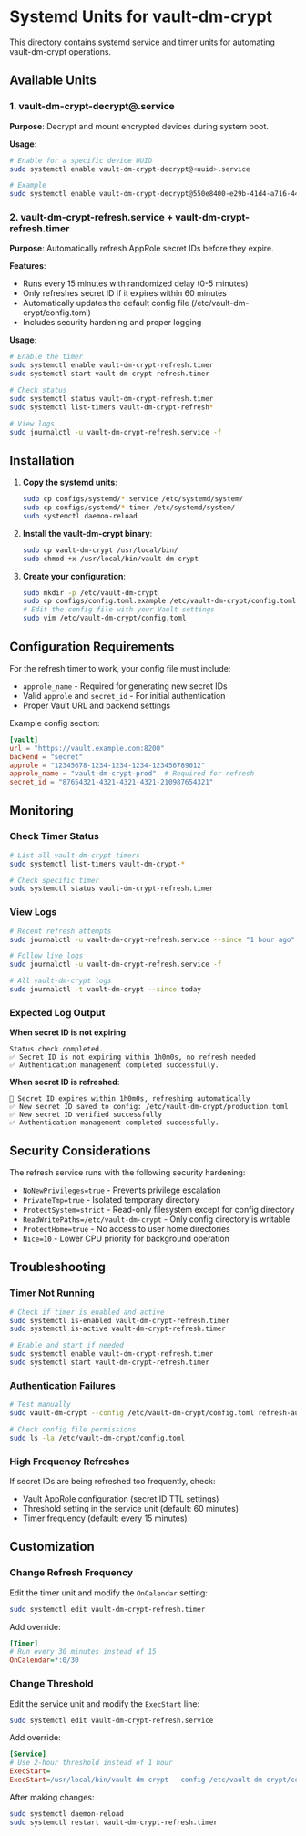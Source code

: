 # Systemd Units for vault-dm-crypt

This directory contains systemd service and timer units for automating vault-dm-crypt operations.

## Available Units

### 1. vault-dm-crypt-decrypt@.service
**Purpose**: Decrypt and mount encrypted devices during system boot.

**Usage**:
```bash
# Enable for a specific device UUID
sudo systemctl enable vault-dm-crypt-decrypt@<uuid>.service

# Example
sudo systemctl enable vault-dm-crypt-decrypt@550e8400-e29b-41d4-a716-446655440000.service
```

### 2. vault-dm-crypt-refresh.service + vault-dm-crypt-refresh.timer
**Purpose**: Automatically refresh AppRole secret IDs before they expire.

**Features**:
- Runs every 15 minutes with randomized delay (0-5 minutes)
- Only refreshes secret ID if it expires within 60 minutes
- Automatically updates the default config file (/etc/vault-dm-crypt/config.toml)
- Includes security hardening and proper logging

**Usage**:
```bash
# Enable the timer
sudo systemctl enable vault-dm-crypt-refresh.timer
sudo systemctl start vault-dm-crypt-refresh.timer

# Check status
sudo systemctl status vault-dm-crypt-refresh.timer
sudo systemctl list-timers vault-dm-crypt-refresh*

# View logs
sudo journalctl -u vault-dm-crypt-refresh.service -f
```

## Installation

1. **Copy the systemd units**:
   ```bash
   sudo cp configs/systemd/*.service /etc/systemd/system/
   sudo cp configs/systemd/*.timer /etc/systemd/system/
   sudo systemctl daemon-reload
   ```

2. **Install the vault-dm-crypt binary**:
   ```bash
   sudo cp vault-dm-crypt /usr/local/bin/
   sudo chmod +x /usr/local/bin/vault-dm-crypt
   ```

3. **Create your configuration**:
   ```bash
   sudo mkdir -p /etc/vault-dm-crypt
   sudo cp configs/config.toml.example /etc/vault-dm-crypt/config.toml
   # Edit the config file with your Vault settings
   sudo vim /etc/vault-dm-crypt/config.toml
   ```

## Configuration Requirements

For the refresh timer to work, your config file must include:
- `approle_name` - Required for generating new secret IDs
- Valid `approle` and `secret_id` - For initial authentication
- Proper Vault URL and backend settings

Example config section:
```toml
[vault]
url = "https://vault.example.com:8200"
backend = "secret"
approle = "12345678-1234-1234-1234-123456789012"
approle_name = "vault-dm-crypt-prod"  # Required for refresh
secret_id = "87654321-4321-4321-4321-210987654321"
```

## Monitoring

### Check Timer Status
```bash
# List all vault-dm-crypt timers
sudo systemctl list-timers vault-dm-crypt-*

# Check specific timer
sudo systemctl status vault-dm-crypt-refresh.timer
```

### View Logs
```bash
# Recent refresh attempts
sudo journalctl -u vault-dm-crypt-refresh.service --since "1 hour ago"

# Follow live logs
sudo journalctl -u vault-dm-crypt-refresh.service -f

# All vault-dm-crypt logs
sudo journalctl -t vault-dm-crypt --since today
```

### Expected Log Output

**When secret ID is not expiring**:
```
Status check completed.
✅ Secret ID is not expiring within 1h0m0s, no refresh needed
✅ Authentication management completed successfully.
```

**When secret ID is refreshed**:
```
🔄 Secret ID expires within 1h0m0s, refreshing automatically
✅ New secret ID saved to config: /etc/vault-dm-crypt/production.toml
✅ New secret ID verified successfully
✅ Authentication management completed successfully.
```

## Security Considerations

The refresh service runs with the following security hardening:
- `NoNewPrivileges=true` - Prevents privilege escalation
- `PrivateTmp=true` - Isolated temporary directory
- `ProtectSystem=strict` - Read-only filesystem except for config directory
- `ReadWritePaths=/etc/vault-dm-crypt` - Only config directory is writable
- `ProtectHome=true` - No access to user home directories
- `Nice=10` - Lower CPU priority for background operation

## Troubleshooting

### Timer Not Running
```bash
# Check if timer is enabled and active
sudo systemctl is-enabled vault-dm-crypt-refresh.timer
sudo systemctl is-active vault-dm-crypt-refresh.timer

# Enable and start if needed
sudo systemctl enable vault-dm-crypt-refresh.timer
sudo systemctl start vault-dm-crypt-refresh.timer
```

### Authentication Failures
```bash
# Test manually
sudo vault-dm-crypt --config /etc/vault-dm-crypt/config.toml refresh-auth --status-only

# Check config file permissions
sudo ls -la /etc/vault-dm-crypt/config.toml
```

### High Frequency Refreshes
If secret IDs are being refreshed too frequently, check:
- Vault AppRole configuration (secret ID TTL settings)
- Threshold setting in the service unit (default: 60 minutes)
- Timer frequency (default: every 15 minutes)

## Customization

### Change Refresh Frequency
Edit the timer unit and modify the `OnCalendar` setting:
```bash
sudo systemctl edit vault-dm-crypt-refresh.timer
```

Add override:
```ini
[Timer]
# Run every 30 minutes instead of 15
OnCalendar=*:0/30
```

### Change Threshold
Edit the service unit and modify the `ExecStart` line:
```bash
sudo systemctl edit vault-dm-crypt-refresh.service
```

Add override:
```ini
[Service]
# Use 2-hour threshold instead of 1 hour
ExecStart=
ExecStart=/usr/local/bin/vault-dm-crypt --config /etc/vault-dm-crypt/config.toml refresh-auth --refresh-if-expiring --update-config --threshold-minutes 120
```

After making changes:
```bash
sudo systemctl daemon-reload
sudo systemctl restart vault-dm-crypt-refresh.timer
```